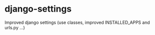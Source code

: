 django-settings
===============

Improved django settings (use classes, improved INSTALLED_APPS and urls.py ...)